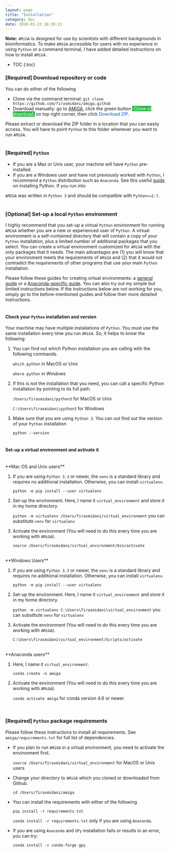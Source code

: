 ```yaml
---
layout: page
title: "Installation"
category: doc
date: 2020-03-23 16:39:13
---
```


**Note:** `AMiGA` is designed for use by scientists with different backgrounds in bioinformatics. To make `AMiGA` accessible for users with no experience in using `Python` or a command terminal,  I have added detailed instructions on how to install `AMiGA`.

* TOC
{:toc}

### [Required] Download repository or code

You can do either of the following
<br />
- Clone via the command terminal: `git clone https://github.com/firasmidani/amiga.github`
- Download manually: go to <a href="https://github.com/firasmidani/github">AMiGA</a>, click the green button <span style="color:#ffffff;background-color:#2ab748">&nbsp;Clone or download&nbsp;</span> on top right corner, then click <span style="color:#075bd0;">Download ZIP</span>.

Please extract or download the ZIP folder in a location that you can easily access. You will have to point `Python` to this folder whenever you want to run `AMiGA`.
<br /><br />

### [Required] `Python`

* If you are a Max or Unix user, your machine will have `Python` pre-installed.
* If you are a Windows user and have not previously worked with `Python`, I recommend a `Python` distribution such as `Anaconda`. See this useful [guide](https://fangohr.github.io/blog/installation-of-python-spyder-numpy-sympy-scipy-pytest-matplotlib-via-anaconda.html) on installing Python. If you run into

`AMIGA` was written in `Python 3` and should be compatible with `Python>=2.7`.
<br /><br />

### [Optional] Set-up a local `Python` environment

I highly recommend that you set-up a virtual `Python` environment for running `AMiGA` whether you are a new or experienced user of `Python`.  A virtual environment is a self-contained directory that will contain a copy of your `Python` installation, plus a limited number of additional packages that you select. You can create a virtual environment customized for `AMiGA` with the only packages that it needs. The main advantages are (1) you will know that your environment meets the requirements of `AMiGA` and (2) that it would not contradict the requirements of other programs that use your main `Python` installation.

Please follow these guides for creating virtual environments: a <a href="https://packaging.python.org/guides/installing-using-pip-and-virtual-environments/">general guide</a> or a <a href="https://uoa-eresearch.github.io/eresearch-cookbook/recipe/2014/11/20/conda/">Anaconda-specific guide</a>. You can also try out my simple but limited instructions below. If the instructions below are not working for you, simply go to the before-mentioned guides and follow their more detailed instructions.
<br /><br />

#### Check your `Python` installation and version

Your machine may have multiple installations of `Python`. You must use the same installation every time you run `AMiGA`. So, it helps to know the following:

1. You can find out which Python installation you are calling with the following commands.

    `which python` in MacOS or Unix

    `where python` in Windows

2. If this is not the installation that you need, you can call a specific Python installation by pointing to its full path.

    `/Users/firasmidani/python3`  for MacOS or Unix

    `C:\Users\firasmidani\python3` for Windows

3. Make sure that you are using `Python 3`. You can out find out the version of your `Python` installation

    `python --version`
<br /><br />

#### Set-up a virtual environment and activate it

<br />
**Mac OS and Unix users**

1. If you are using `Python 3.3` or newer, the `venv` is a standard library and requires no additional installation. Otherwise, you can install `virtualenv`.

    `python -m pip install --user virtualenv`

2. Set-up the environment. Here, I name it `virtual_environment` and store it in my home directory.

    `python -m virtualenv /Users/firasmidani/virtual_environment`  you can substitute `venv` for `virtualenv`

3. Activate the environment (You will need to do this every time you are working with `AMiGA`).

    `source /Users/firasmidani/virtual_environment/bin/activate`

<br />
**Windows Users**

1. If you are using `Python 3.3` or newer, the `venv` is a standard library and requires no additional installation. Otherwise, you can install `virtualenv`.

    `python -m pip install --user virtualenv`

2. Set-up the environment. Here, I name it `virtual_environment` and store it in my home directory.

    `python -m virtualenv C:\Users\firasmidani\virtual_environment`  you can substitute `venv` for `virtualenv`

3. Activate the environment (You will need to do this every time you are working with `AMiGA`).

    `C:\Users\firasmidani\virtual_environment/Scripts/activate`

<br />
**Anaconda users**

1. Here, I name it `virtual_environment`.

    `conda create -n amiga`

2. Activate the environment (You will need to do this every time you are working with `AMiGA`).

    `conda activate amiga`  for conda version 4.6 or newer

<br />

### [Required] `Python` package requirements

Please follow these instructions to install all requirements. See `amiga/requirements.txt` for full list of dependencies.

- If you plan to run `AMiGA` in a virtual environment, you need to activate the environment first.

    `source /Users/firasmidani/virtual_environment`  for MacOS or Unix users

- Change your directory to `AMiGA` which you cloned or downloaded from Github.

    `cd /Users/firasmidani/amiga`

- You can install the requirements with either of the following

    `pip install -r requirements.txt`

    `conda install -r requirements.txt`  only if you are using `Anaconda`.

- If you are using `Anaconda` and `GPy` installation fails or results in an error, you can try:

    `conda install -c conda-forge gpy`

